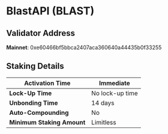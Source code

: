 # BlastAPI (BLAST)

## **Validator Address**

**Mainnet**: 0xe60466bf5bbca2407aca360640a44435b0f33255

## Staking Details

| **Activation Time**        | Immediate       |
| -------------------------- | --------------- |
| **Lock-Up Time**           | No lock-up time |
| **Unbonding Time**         | 14 days         |
| **Auto-Compounding**       | No              |
| **Minimum Staking Amount** | Limitless       |

